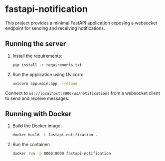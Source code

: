 # fastapi-notification

This project provides a minimal FastAPI application exposing a websocket
endpoint for sending and receiving notifications.

## Running the server

1. Install the requirements:
   ```bash
   pip install -r requirements.txt
   ```
2. Run the application using Uvicorn:
   ```bash
   uvicorn app.main:app --reload
   ```

Connect to `ws://localhost:8000/ws/notifications` from a websocket client
to send and receive messages.

## Running with Docker

1. Build the Docker image:
   ```bash
   docker build -t fastapi-notification .
   ```
2. Run the container:
   ```bash
   docker run -p 8000:8000 fastapi-notification
   ```
